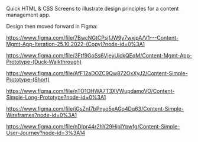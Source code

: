 Quick HTML & CSS Screens to illustrate design principles for a content management app. 

Design then moved forward in Figma: 

https://www.figma.com/file/7BwcNGtCPsjfJW9y7wxjpA/V1---Content-Mgmt-App-Iteration-25.10.2022-(Copy)?node-id=0%3A1

https://www.figma.com/file/3Ftf9GoSs6VjeyUickQEqM/Content-Mgmt-App-Prototype-(Duck-Walkthrough)

https://www.figma.com/file/AfF12aDOZC9Qw872OxXyJ2/Content-Simple-Prototype-(Short)

https://www.figma.com/file/nTO1OHWA7T3XVWupdamoVO/Content-Simple-Long-Prototype?node-id=0%3A1

https://www.figma.com/file/iGsZnI7bPnyo5eAGo4Dq63/Content-Simple-Wireframes?node-id=0%3A1

https://www.figma.com/file/nDIpr44r2hY29HipIYpwfg/Content-Simple-User-Journey?node-id=3%3A14